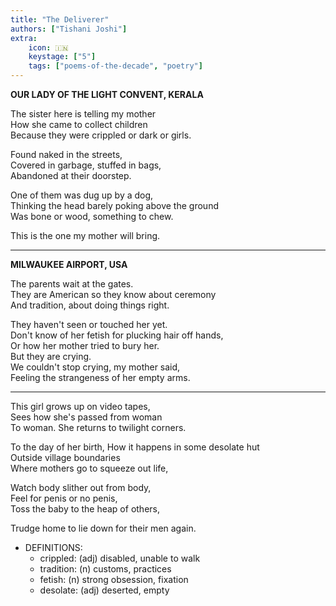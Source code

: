 ```yaml
---
title: "The Deliverer"
authors: ["Tishani Joshi"]
extra:
    icon: 🇮🇳
    keystage: ["5"]
    tags: ["poems-of-the-decade", "poetry"]
---
```

**OUR LADY OF THE LIGHT CONVENT, KERALA**
  
The sister here is telling my mother  
How she came to collect children  
Because they were crippled or dark or girls.  
  
Found naked in the streets,  
Covered in garbage, stuffed in bags,  
Abandoned at their doorstep.  
  
One of them was dug up by a dog,  
Thinking the head barely poking above the ground  
Was bone or wood, something to chew.  
  
This is the one my mother will bring.  
  
* * *  
  
**MILWAUKEE AIRPORT, USA**
  
The parents wait at the gates.  
They are American so they know about ceremony  
And tradition, about doing things right.  
  
They haven't seen or touched her yet.  
Don't know of her fetish for plucking hair off hands,  
Or how her mother tried to bury her.  
But they are crying.  
We couldn't stop crying, my mother said,  
Feeling the strangeness of her empty arms.  
  
* * *  
  
This girl grows up on video tapes,  
Sees how she's passed from woman  
To woman. She returns to twilight corners.  
  
To the day of her birth, How it happens in some desolate hut  
Outside village boundaries  
Where mothers go to squeeze out life,  
  
Watch body slither out from body,  
Feel for penis or no penis,  
Toss the baby to the heap of others,  
  
Trudge home to lie down for their men again.

- DEFINITIONS:
  - crippled: (adj) disabled, unable to walk  
  - tradition: (n) customs, practices  
  - fetish: (n) strong obsession, fixation  
  - desolate: (adj) deserted, empty
